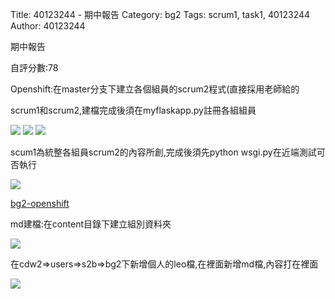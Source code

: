 Title: 40123244 - 期中報告
Category: bg2
Tags: scrum1, task1, 40123244
Author: 40123244


期中報告

<!-- PELICAN_END_SUMMARY -->

自評分數:78

Openshift:在master分支下建立各個組員的scrum2程式(直接採用老師給的

scrum1和scrum2,建檔完成後須在myflaskapp.py註冊各組組員

<img src="./../files/bg2/3.png">

<img src="./../files/bg2/4.png">

<img src="./../files/bg2/40123244-1.png">

scum1為統整各組員scrum2的內容所創,完成後須先python wsgi.py在近端測試可否執行

<img src="./../files/bg2/8.png">

<a href="http://cdw2-cadp13ag35.rhcloud.com/g2/scrum1_task40123235">bg2-openshift</a> 

md建檔:在content目錄下建立組別資料夾

<img src="./../files/bg2/1.png">

在cdw2=>users=>s2b=>bg2下新增個人的leo檔,在裡面新增md檔,內容打在裡面

<img src="./../files/bg2/40123244-2.png">

